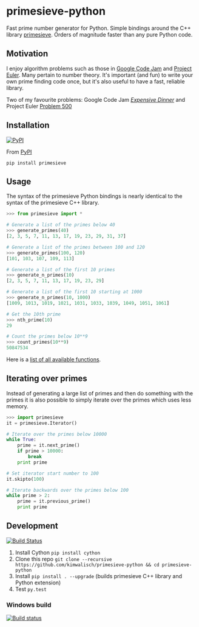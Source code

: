 primesieve-python
================

Fast prime number generator for Python. Simple bindings around the C++ library [primesieve](http://primesieve.org/). Orders of magnitude faster than any pure Python code.

Motivation
------

I enjoy algorithm problems such as those in [Google Code Jam](https://code.google.com/codejam) and [Project Euler](https://projecteuler.net/). Many pertain to number theory. It's important (and fun) to write your own prime finding code once, but it's also useful to have a fast, reliable library.

Two of my favourite problems: Google Code Jam [*Expensive Dinner*](https://code.google.com/codejam/contest/dashboard?c=1150486#s=p2) and Project Euler [Problem 500](https://projecteuler.net/problem=500)

Installation
----

[![PyPI](https://img.shields.io/pypi/v/primesieve.svg)](https://pypi.python.org/pypi/primesieve)

From [PyPI](https://pypi.python.org/pypi/primesieve)

    pip install primesieve

Usage
---
The syntax of the primesieve Python bindings is nearly identical to the
syntax of the primesieve C++ library.

```Python
>>> from primesieve import *

# Generate a list of the primes below 40
>>> generate_primes(40)
[2, 3, 5, 7, 11, 13, 17, 19, 23, 29, 31, 37]

# Generate a list of the primes between 100 and 120
>>> generate_primes(100, 120)
[101, 103, 107, 109, 113]

# Generate a list of the first 10 primes
>>> generate_n_primes(10)
[2, 3, 5, 7, 11, 13, 17, 19, 23, 29]

# Generate a list of the first 10 starting at 1000
>>> generate_n_primes(10, 1000)
[1009, 1013, 1019, 1021, 1031, 1033, 1039, 1049, 1051, 1061]

# Get the 10th prime
>>> nth_prime(10)
29

# Count the primes below 10**9
>>> count_primes(10**9)
50847534
```

Here is a [list of all available functions](primesieve/cpp_primesieve.pxd).

Iterating over primes
---------------------

Instead of generating a large list of primes and then do something with
the primes it is also possible to simply iterate over the primes which uses
less memory.

```Python
>>> import primesieve
it = primesieve.Iterator()

# Iterate over the primes below 10000
while True:
    prime = it.next_prime()
    if prime > 10000:
        break
    print prime

# Set iterator start number to 100
it.skipto(100)

# Iterate backwards over the primes below 100
while prime > 2:
    prime = it.previous_prime()
    print prime
```

Development
---------

[![Build Status](https://travis-ci.org/kimwalisch/primesieve-python.svg?branch=master)](https://travis-ci.org/kimwalisch/primesieve-python)

1. Install Cython `pip install cython`
2. Clone this repo `git clone --recursive https://github.com/kimwalisch/primesieve-python && cd primesieve-python`
3. Install `pip install . --upgrade` (builds primesieve C++ library and Python extension)
4. Test `py.test`

### Windows build

[![Build status](https://ci.appveyor.com/api/projects/status/4chekgdj7bqx4ivt/branch/master?svg=true)](https://ci.appveyor.com/project/kimwalisch/primesieve-python/branch/master)
